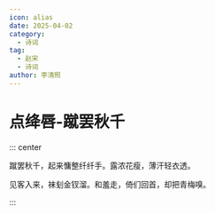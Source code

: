 ```yaml
---
icon: alias
date: 2025-04-02
category:
  - 诗词
tag:
  - 赵宋
  - 诗词
author: 李清照
---
```


# 点绛唇-蹴罢秋千

<!-- more -->

::: center

蹴罢秋千，起来慵整纤纤手。露浓花瘦，薄汗轻衣透。

见客入来，袜刬金钗溜。和羞走，倚们回首，却把青梅嗅。

:::